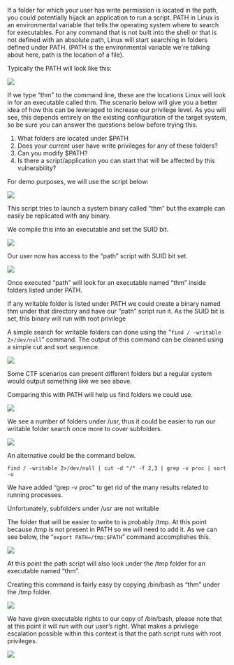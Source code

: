If a folder for which your user has write permission is located in the path, you could potentially hijack an application to run a script. PATH in Linux is an environmental variable that tells the operating system where to search for executables. For any command that is not built into the shell or that is not defined with an absolute path, Linux will start searching in folders defined under PATH. (PATH is the environmental variable we're talking about here, path is the location of a file).  
  
Typically the PATH will look like this:

![](https://i.imgur.com/ch2Z4zp.png)  

If we type “thm” to the command line, these are the locations Linux will look in for an executable called thm. The scenario below will give you a better idea of how this can be leveraged to increase our privilege level. As you will see, this depends entirely on the existing configuration of the target system, so be sure you can answer the questions below before trying this.

1. What folders are located under $PATH
2. Does your current user have write privileges for any of these folders?
3. Can you modify $PATH?
4. Is there a script/application you can start that will be affected by this vulnerability?

For demo purposes, we will use the script below:  

![](https://i.imgur.com/qX7m2Jq.png)  

This script tries to launch a system binary called “thm” but the example can easily be replicated with any binary.

  

We compile this into an executable and set the SUID bit.

  

![](https://i.imgur.com/A6QQ65I.png)  

Our user now has access to the “path” script with SUID bit set.

  

  

![](https://i.imgur.com/Af1RpuY.png)  

  

Once executed “path” will look for an executable named “thm” inside folders listed under PATH.

  

If any writable folder is listed under PATH we could create a binary named thm under that directory and have our “path” script run it. As the SUID bit is set, this binary will run with root privilege

  

  

A simple search for writable folders can done using the “`find / -writable 2>/dev/null`” command. The output of this command can be cleaned using a simple cut and sort sequence.

  

![](https://i.imgur.com/7UekB3t.png)  

  

Some CTF scenarios can present different folders but a regular system would output something like we see above.

Comparing this with PATH will help us find folders we could use.

  

![](https://i.imgur.com/67mdmmG.png)  

We see a number of folders under /usr, thus it could be easier to run our writable folder search once more to cover subfolders.

  

  

![](https://i.imgur.com/Y3pDsrL.png)  

  

An alternative could be the command below.

`find / -writable 2>/dev/null | cut -d "/" -f 2,3 | grep -v proc | sort -u`

We have added “grep -v proc” to get rid of the many results related to running processes.

  

Unfortunately, subfolders under /usr are not writable

  

The folder that will be easier to write to is probably /tmp. At this point because /tmp is not present in PATH so we will need to add it. As we can see below, the “`export PATH=/tmp:$PATH`” command accomplishes this.

  

![](https://i.imgur.com/u1PM8ZD.png)  

  

At this point the path script will also look under the /tmp folder for an executable named “thm”.

Creating this command is fairly easy by copying /bin/bash as “thm” under the /tmp folder.

  

![](https://i.imgur.com/7UdrEnd.png)  

  

We have given executable rights to our copy of /bin/bash, please note that at this point it will run with our user’s right. What makes a privilege escalation possible within this context is that the path script runs with root privileges.

  

![](https://i.imgur.com/MlBJ8kb.png)